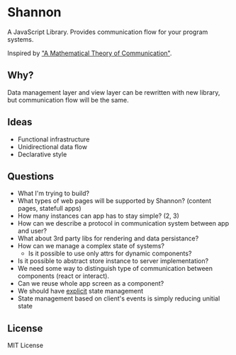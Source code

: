 # Shannon

A JavaScript Library. Provides communication flow for your program systems.

Inspired by ["A Mathematical Theory of Communication"][1].

## Why?

Data management layer and view layer can be rewritten with new library, but communication flow will be the same.

## Ideas

 * Functional infrastructure
 * Unidirectional data flow
 * Declarative style

## Questions

 * What I'm trying to build?
 * What types of web pages will be supported by Shannon? (content pages, statefull apps)
 * How many instances can app has to stay simple? (2, 3)
 * How can we describe a protocol in communication system between app and user?
 * What about 3rd party libs for rendering and data persistance?
 * How can we manage a complex state of systems?
   * Is it possible to use only attrs for dynamic components?
 * Is it possible to abstract store instance to server implementation?
 * We need some way to distinguish type of communication between components (react or interact).
 * Can we reuse whole app screen as a component?
 * We should have [explicit][6] state management
  * State management based on client's events is simply reducing unitial state

## License

MIT License

 [1]: http://cm.bell-labs.com/cm/ms/what/shannonday/shannon1948.pdf
 [2]: http://www.eden-study.org/articles/2006/abstraction-classes-sw-design_ieesw.pdf
 [3]: http://conal.net/papers/push-pull-frp/push-pull-frp.pdf
 [4]: http://shaffner.us/cs/papers/tarpit.pdf
 [5]: http://en.wikipedia.org/wiki/Control_theory
 [6]: https://www.youtube.com/watch?v=5yHFTN-_mOo

